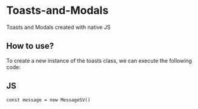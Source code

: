 # Toasts-and-Modals
Toasts and Modals created with native JS

## How to use?
To create a new instance of the toasts class, we can execute the following code:

## JS

`const message = new MessageSV()`